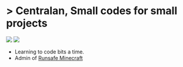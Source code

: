 # > Centralan, Small codes for small projects

<img src="https://img.shields.io/static/v1?&label=&message=java&color=b07219"/> <img src="https://img.shields.io/static/v1?&label=&message=lua&color=000080"/>

- Learning to code bits a time.
- Admin of [Runsafe Minecraft](https://discord.runsafe.no)
